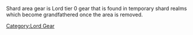 Shard area gear is Lord tier 0 gear that is found in temporary shard
realms which become grandfathered once the area is removed.

[Category:Lord Gear](Category:Lord_Gear "wikilink")
